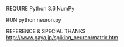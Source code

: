 REQUIRE
	Python 3.6
	NumPy

RUN
	python neuron.py

REFERENCE & SPECIAL THANKS
	http://www.gaya.jp/spiking_neuron/matrix.htm
